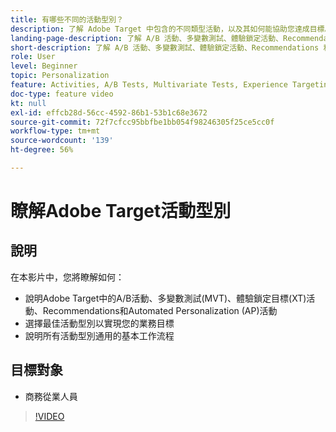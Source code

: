 ```yaml
---
title: 有哪些不同的活動型別？
description: 了解 Adobe Target 中包含的不同類型活動，以及其如何能協助您達成目標。觀看此影片以了解 A/B 活動、多變數測試 (MVT)、體驗鎖定 (XT) 活動、建議和自動個人化 (AP) 活動的基礎。
landing-page-description: 了解 A/B 活動、多變數測試、體驗鎖定活動、Recommendations 和 Automated Personalization 活動的基礎知識。
short-description: 了解 A/B 活動、多變數測試、體驗鎖定活動、Recommendations 和 Automated Personalization 活動的基礎知識。
role: User
level: Beginner
topic: Personalization
feature: Activities, A/B Tests, Multivariate Tests, Experience Targeting, Recommendations, Automated Personalization, Visual Experience Composer (VEC)
doc-type: feature video
kt: null
exl-id: effcb28d-56cc-4592-86b1-53b1c68e3672
source-git-commit: 72f7cfcc95bbfbe1bb054f98246305f25ce5cc0f
workflow-type: tm+mt
source-wordcount: '139'
ht-degree: 56%

---
```


# 瞭解Adobe Target活動型別

## 說明

在本影片中，您將瞭解如何：

* 說明Adobe Target中的A/B活動、多變數測試(MVT)、體驗鎖定目標(XT)活動、Recommendations和Automated Personalization (AP)活動
* 選擇最佳活動型別以實現您的業務目標
* 說明所有活動型別通用的基本工作流程

## 目標對象

* 商務從業人員

>[!VIDEO](https://video.tv.adobe.com/v/17386/?quality=12)
